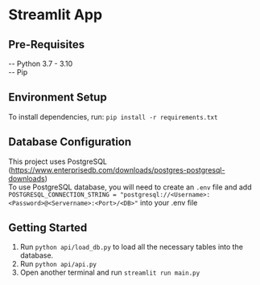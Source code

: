 # Streamlit App

## Pre-Requisites
-- Python 3.7 - 3.10 <br>
-- Pip

## Environment Setup
To install dependencies, run:
```pip install -r requirements.txt```

## Database Configuration
This project uses PostgreSQL (https://www.enterprisedb.com/downloads/postgres-postgresql-downloads) <br>
To use PostgreSQL database, you will need to create an ```.env``` file and add ```POSTGRESQL_CONNECTION_STRING = "postgresql://<Username>:<Password>@<Servername>:<Port>/<DB>"``` into your .env file 

## Getting Started
1. Run ```python api/load_db.py``` to load all the necessary tables into the database.
2. Run ```python api/api.py```
3. Open another terminal and run ```streamlit run main.py```
